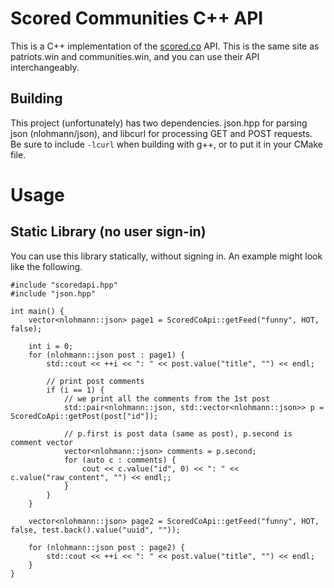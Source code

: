 # Scored Communities C++ API

This is a C++ implementation of the [scored.co](https://scored.co/) API. This is the same site as patriots.win and communities.win, and you can use their API interchangeably.

## Building

This project (unfortunately) has two dependencies. json.hpp for parsing json (nlohmann/json), and libcurl for processing GET and POST requests. Be sure to include `-lcurl` when building with g++, or to put it in your CMake file.

# Usage

## Static Library (no user sign-in)

You can use this library statically, without signing in. An example might look like the following.

```
#include "scoredapi.hpp"
#include "json.hpp"

int main() {
    vector<nlohmann::json> page1 = ScoredCoApi::getFeed("funny", HOT, false);

    int i = 0;
    for (nlohmann::json post : page1) {
        std::cout << ++i << ": " << post.value("title", "") << endl;

        // print post comments
        if (i == 1) {
            // we print all the comments from the 1st post
            std::pair<nlohmann::json, std::vector<nlohmann::json>> p = ScoredCoApi::getPost(post["id"]);

            // p.first is post data (same as post), p.second is comment vector
            vector<nlohmann::json> comments = p.second;
            for (auto c : comments) {
                cout << c.value("id", 0) << ": " << c.value("raw_content", "") << endl;;
            }
        }
    }

    vector<nlohmann::json> page2 = ScoredCoApi::getFeed("funny", HOT, false, test.back().value("uuid", ""));

    for (nlohmann::json post : page2) {
        std::cout << ++i << ": " << post.value("title", "") << endl;
    }
}
```
